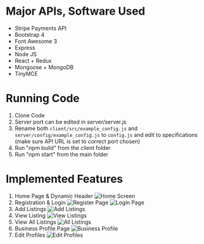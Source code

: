 # Major APIs, Software Used
- Stripe Payments API
- Bootstrap 4
- Font Awesome 3
- Express
- Node JS
- React + Redux
- Mongoose + MongoDB
- TinyMCE

# Running Code
1. Clone Code
2. Server port can be edited in server/server.js
3. Rename both `client/src/example_config.js` and `server/config/example_config.js` to `config.js` and edit to specifications (make sure API URL is set to correct port chosen)
4. Run "npm build" from the client folder
5. Run "npm start" from the main folder

# Implemented Features
1. Home Page & Dynamic Header
![Home Screen](https://i.imgur.com/HgIuKP1.png)
2. Registration & Login
![Register Page](https://i.imgur.com/XxnUHSi.png)
![Login Page](https://i.imgur.com/vMMjAdW.png)
3. Add Listings
![Add Listings](https://i.imgur.com/0YZN0SV.png)
4. View Listing
![View Listings](https://i.imgur.com/9O2vm0J.png)
5. View All Listings
![All Listings](https://i.imgur.com/0O2m7ZZ.png)
6. Business Profile Page
![Business Profile](https://i.imgur.com/2yL3DaF.png)
7. Edit Profiles
![Edit Profiles](https://i.imgur.com/4xTtYL7.png)
